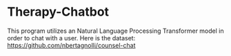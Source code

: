 # Therapy-Chatbot
This program utilizes an Natural Language Processing Transformer model in order to chat with a user. 
Here is the dataset: https://github.com/nbertagnolli/counsel-chat
